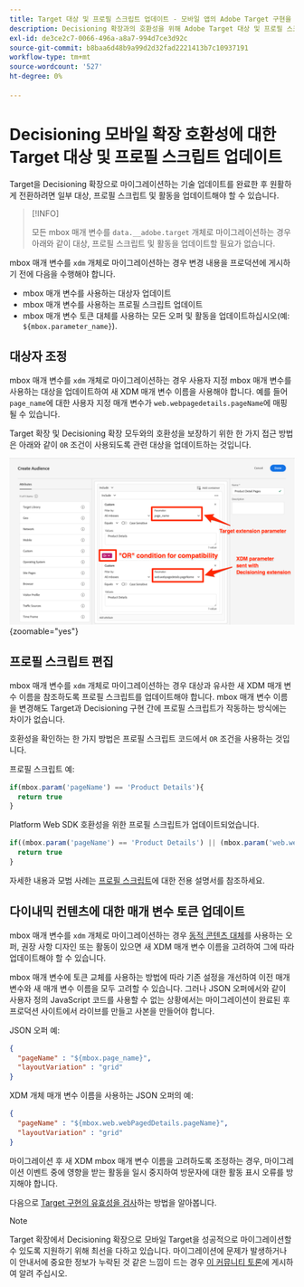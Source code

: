 ```yaml
---
title: Target 대상 및 프로필 스크립트 업데이트 - 모바일 앱의 Adobe Target 구현을 Adobe Journey Optimizer - Decisioning 확장으로 마이그레이션
description: Decisioning 확장과의 호환성을 위해 Adobe Target 대상 및 프로필 스크립트를 업데이트하는 방법을 알아봅니다.
exl-id: de3ce2c7-0066-496a-a8a7-994d7ce3d92c
source-git-commit: b8baa6d48b9a99d2d32fad2221413b7c10937191
workflow-type: tm+mt
source-wordcount: '527'
ht-degree: 0%

---
```


# Decisioning 모바일 확장 호환성에 대한 Target 대상 및 프로필 스크립트 업데이트


Target을 Decisioning 확장으로 마이그레이션하는 기술 업데이트를 완료한 후 원활하게 전환하려면 일부 대상, 프로필 스크립트 및 활동을 업데이트해야 할 수 있습니다.

>[!INFO]
>
>모든 mbox 매개 변수를 `data.__adobe.target` 개체로 마이그레이션하는 경우 아래와 같이 대상, 프로필 스크립트 및 활동을 업데이트할 필요가 없습니다.


mbox 매개 변수를 `xdm` 개체로 마이그레이션하는 경우 변경 내용을 프로덕션에 게시하기 전에 다음을 수행해야 합니다.

* mbox 매개 변수를 사용하는 대상자 업데이트
* mbox 매개 변수를 사용하는 프로필 스크립트 업데이트
* mbox 매개 변수 토큰 대체를 사용하는 모든 오퍼 및 활동을 업데이트하십시오(예: `${mbox.parameter_name}`).

## 대상자 조정

mbox 매개 변수를 `xdm` 개체로 마이그레이션하는 경우 사용자 지정 mbox 매개 변수를 사용하는 대상을 업데이트하여 새 XDM 매개 변수 이름을 사용해야 합니다. 예를 들어 `page_name`에 대한 사용자 지정 매개 변수가 `web.webpagedetails.pageName`에 매핑될 수 있습니다.

Target 확장 및 Decisioning 확장 모두와의 호환성을 보장하기 위한 한 가지 접근 방법은 아래와 같이 `OR` 조건이 사용되도록 관련 대상을 업데이트하는 것입니다.

![Decisioning 확장 호환성을 위해 Target 대상 업데이트를 보는 방법](assets/target-audience-update.png){zoomable="yes"}

## 프로필 스크립트 편집

mbox 매개 변수를 `xdm` 개체로 마이그레이션하는 경우 대상과 유사한 새 XDM 매개 변수 이름을 참조하도록 프로필 스크립트를 업데이트해야 합니다. mbox 매개 변수 이름을 변경해도 Target과 Decisioning 구현 간에 프로필 스크립트가 작동하는 방식에는 차이가 없습니다.

호환성을 확인하는 한 가지 방법은 프로필 스크립트 코드에서 `OR` 조건을 사용하는 것입니다.

프로필 스크립트 예:

```Javascript
if(mbox.param('pageName') == 'Product Details'){
  return true
}
```

Platform Web SDK 호환성을 위한 프로필 스크립트가 업데이트되었습니다.

```Javascript
if((mbox.param('pageName') == 'Product Details') || (mbox.param('web.webPageDetails.pageName') =='Product Details')){
  return true
}
```

자세한 내용과 모범 사례는 [프로필 스크립트](https://experienceleague.adobe.com/en/docs/target/using/audiences/visitor-profiles/profile-parameters)에 대한 전용 설명서를 참조하세요.

## 다이내믹 컨텐츠에 대한 매개 변수 토큰 업데이트

mbox 매개 변수를 `xdm` 개체로 마이그레이션하는 경우 [동적 콘텐츠 대체](https://experienceleague.adobe.com/en/docs/target/using/experiences/offers/passing-profile-attributes-to-the-html-offer)를 사용하는 오퍼, 권장 사항 디자인 또는 활동이 있으면 새 XDM 매개 변수 이름을 고려하여 그에 따라 업데이트해야 할 수 있습니다.

mbox 매개 변수에 토큰 교체를 사용하는 방법에 따라 기존 설정을 개선하여 이전 매개 변수와 새 매개 변수 이름을 모두 고려할 수 있습니다. 그러나 JSON 오퍼에서와 같이 사용자 정의 JavaScript 코드를 사용할 수 없는 상황에서는 마이그레이션이 완료된 후 프로덕션 사이트에서 라이브를 만들고 사본을 만들어야 합니다.

JSON 오퍼 예:

```JSON
{
  "pageName" : "${mbox.page_name}",
  "layoutVariation" : "grid"
}
```

XDM 개체 매개 변수 이름을 사용하는 JSON 오퍼의 예:

```JSON
{
  "pageName" : "${mbox.web.webPagedDetails.pageName}",
  "layoutVariation" : "grid"
}
```

마이그레이션 후 새 XDM mbox 매개 변수 이름을 고려하도록 조정하는 경우, 마이그레이션 이벤트 중에 영향을 받는 활동을 일시 중지하여 방문자에 대한 활동 표시 오류를 방지해야 합니다.


다음으로 [Target 구현의 유효성을 검사](validate.md)하는 방법을 알아봅니다.

>[!NOTE]
>
>Target 확장에서 Decisioning 확장으로 모바일 Target을 성공적으로 마이그레이션할 수 있도록 지원하기 위해 최선을 다하고 있습니다. 마이그레이션에 문제가 발생하거나 이 안내서에 중요한 정보가 누락된 것 같은 느낌이 드는 경우 [이 커뮤니티 토론](https://experienceleaguecommunities.adobe.com/t5/adobe-experience-platform-data/tutorial-discussion-migrate-target-from-at-js-to-web-sdk/m-p/575587#M463)에 게시하여 알려 주십시오.
